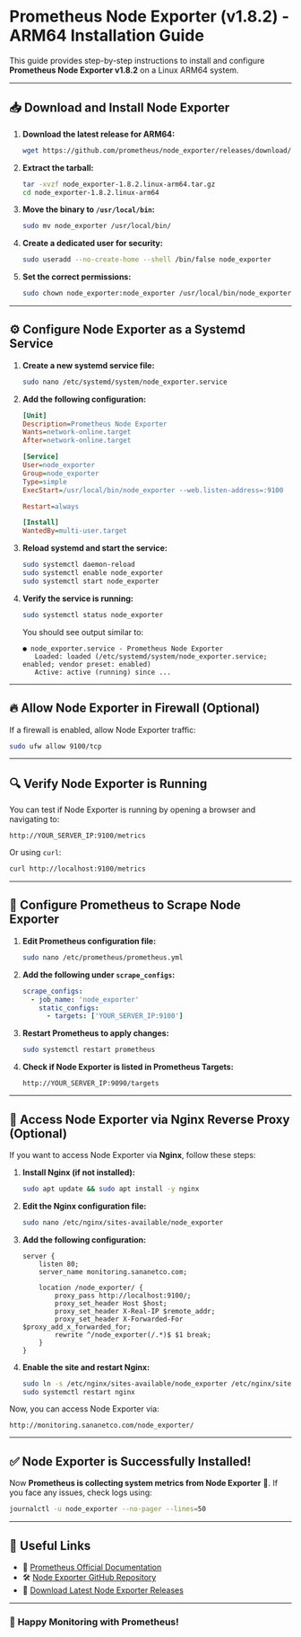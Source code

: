 # Prometheus Node Exporter (v1.8.2) - ARM64 Installation Guide

This guide provides step-by-step instructions to install and configure **Prometheus Node Exporter v1.8.2** on a Linux ARM64 system.

---

## 📥 Download and Install Node Exporter

1. **Download the latest release for ARM64:**
   ```bash
   wget https://github.com/prometheus/node_exporter/releases/download/v1.8.2/node_exporter-1.8.2.linux-arm64.tar.gz
   ```

2. **Extract the tarball:**
   ```bash
   tar -xvzf node_exporter-1.8.2.linux-arm64.tar.gz
   cd node_exporter-1.8.2.linux-arm64
   ```

3. **Move the binary to `/usr/local/bin`:**
   ```bash
   sudo mv node_exporter /usr/local/bin/
   ```

4. **Create a dedicated user for security:**
   ```bash
   sudo useradd --no-create-home --shell /bin/false node_exporter
   ```

5. **Set the correct permissions:**
   ```bash
   sudo chown node_exporter:node_exporter /usr/local/bin/node_exporter
   ```

---

## ⚙️ Configure Node Exporter as a Systemd Service

1. **Create a new systemd service file:**
   ```bash
   sudo nano /etc/systemd/system/node_exporter.service
   ```

2. **Add the following configuration:**
   ```ini
   [Unit]
   Description=Prometheus Node Exporter
   Wants=network-online.target
   After=network-online.target

   [Service]
   User=node_exporter
   Group=node_exporter
   Type=simple
   ExecStart=/usr/local/bin/node_exporter --web.listen-address=:9100

   Restart=always

   [Install]
   WantedBy=multi-user.target
   ```

3. **Reload systemd and start the service:**
   ```bash
   sudo systemctl daemon-reload
   sudo systemctl enable node_exporter
   sudo systemctl start node_exporter
   ```

4. **Verify the service is running:**
   ```bash
   sudo systemctl status node_exporter
   ```

   You should see output similar to:

   ```
   ● node_exporter.service - Prometheus Node Exporter
      Loaded: loaded (/etc/systemd/system/node_exporter.service; enabled; vendor preset: enabled)
      Active: active (running) since ...
   ```

---

## 🔥 Allow Node Exporter in Firewall (Optional)

If a firewall is enabled, allow Node Exporter traffic:

```bash
sudo ufw allow 9100/tcp
```

---

## 🔍 Verify Node Exporter is Running

You can test if Node Exporter is running by opening a browser and navigating to:

```
http://YOUR_SERVER_IP:9100/metrics
```

Or using `curl`:

```bash
curl http://localhost:9100/metrics
```

---

## 📡 Configure Prometheus to Scrape Node Exporter

1. **Edit Prometheus configuration file:**
   ```bash
   sudo nano /etc/prometheus/prometheus.yml
   ```

2. **Add the following under `scrape_configs`:**
   ```yaml
   scrape_configs:
     - job_name: 'node_exporter'
       static_configs:
         - targets: ['YOUR_SERVER_IP:9100']
   ```

3. **Restart Prometheus to apply changes:**
   ```bash
   sudo systemctl restart prometheus
   ```

4. **Check if Node Exporter is listed in Prometheus Targets:**
   ```
   http://YOUR_SERVER_IP:9090/targets
   ```

---

## 🚀 Access Node Exporter via Nginx Reverse Proxy (Optional)

If you want to access Node Exporter via **Nginx**, follow these steps:

1. **Install Nginx (if not installed):**
   ```bash
   sudo apt update && sudo apt install -y nginx
   ```

2. **Edit the Nginx configuration file:**
   ```bash
   sudo nano /etc/nginx/sites-available/node_exporter
   ```

3. **Add the following configuration:**
   ```nginx
   server {
       listen 80;
       server_name monitoring.sananetco.com;

       location /node_exporter/ {
           proxy_pass http://localhost:9100/;
           proxy_set_header Host $host;
           proxy_set_header X-Real-IP $remote_addr;
           proxy_set_header X-Forwarded-For $proxy_add_x_forwarded_for;
           rewrite ^/node_exporter(/.*)$ $1 break;
       }
   }
   ```

4. **Enable the site and restart Nginx:**
   ```bash
   sudo ln -s /etc/nginx/sites-available/node_exporter /etc/nginx/sites-enabled/
   sudo systemctl restart nginx
   ```

Now, you can access Node Exporter via:

```
http://monitoring.sananetco.com/node_exporter/
```

---

## ✅ **Node Exporter is Successfully Installed!**

Now **Prometheus is collecting system metrics from Node Exporter** 🎯. If you face any issues, check logs using:

```bash
journalctl -u node_exporter --no-pager --lines=50
```

---

## 📌 **Useful Links**
- 📖 [Prometheus Official Documentation](https://prometheus.io/docs/)
- 🛠️ [Node Exporter GitHub Repository](https://github.com/prometheus/node_exporter)
- 🔄 [Download Latest Node Exporter Releases](https://github.com/prometheus/node_exporter/releases)

---

### 🚀 **Happy Monitoring with Prometheus!**
